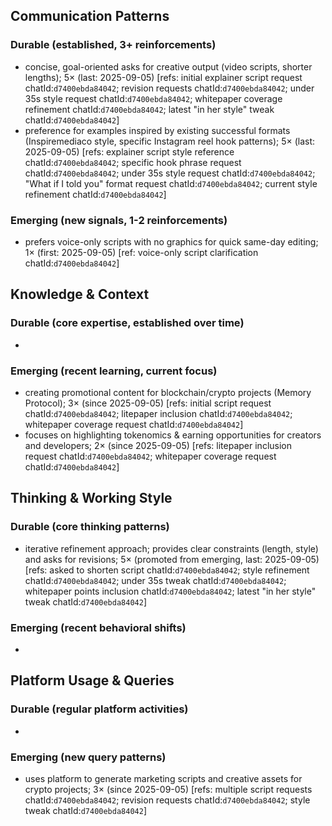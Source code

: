 ## Communication Patterns
### Durable (established, 3+ reinforcements)
- concise, goal-oriented asks for creative output (video scripts, shorter lengths); 5× (last: 2025-09-05) [refs: initial explainer script request chatId:`d7400ebda84042`; revision requests chatId:`d7400ebda84042`; under 35s style request chatId:`d7400ebda84042`; whitepaper coverage refinement chatId:`d7400ebda84042`; latest "in her style" tweak chatId:`d7400ebda84042`]
- preference for examples inspired by existing successful formats (Inspiremediaco style, specific Instagram reel hook patterns); 5× (last: 2025-09-05) [refs: explainer script style reference chatId:`d7400ebda84042`; specific hook phrase request chatId:`d7400ebda84042`; under 35s style request chatId:`d7400ebda84042`; "What if I told you" format request chatId:`d7400ebda84042`; current style refinement chatId:`d7400ebda84042`]

### Emerging (new signals, 1-2 reinforcements)
- prefers voice-only scripts with no graphics for quick same-day editing; 1× (first: 2025-09-05) [ref: voice-only script clarification chatId:`d7400ebda84042`]

## Knowledge & Context
### Durable (core expertise, established over time)
- 

### Emerging (recent learning, current focus)
- creating promotional content for blockchain/crypto projects (Memory Protocol); 3× (since 2025-09-05) [refs: initial script request chatId:`d7400ebda84042`; litepaper inclusion chatId:`d7400ebda84042`; whitepaper coverage request chatId:`d7400ebda84042`]
- focuses on highlighting tokenomics & earning opportunities for creators and developers; 2× (since 2025-09-05) [refs: litepaper inclusion request chatId:`d7400ebda84042`; whitepaper coverage request chatId:`d7400ebda84042`]

## Thinking & Working Style
### Durable (core thinking patterns)
- iterative refinement approach; provides clear constraints (length, style) and asks for revisions; 5× (promoted from emerging, last: 2025-09-05) [refs: asked to shorten script chatId:`d7400ebda84042`; style refinement chatId:`d7400ebda84042`; under 35s tweak chatId:`d7400ebda84042`; whitepaper points inclusion chatId:`d7400ebda84042`; latest "in her style" tweak chatId:`d7400ebda84042`]

### Emerging (recent behavioral shifts)
- 

## Platform Usage & Queries
### Durable (regular platform activities)
- 

### Emerging (new query patterns)
- uses platform to generate marketing scripts and creative assets for crypto projects; 3× (since 2025-09-05) [refs: multiple script requests chatId:`d7400ebda84042`; revision requests chatId:`d7400ebda84042`; style tweak chatId:`d7400ebda84042`]
